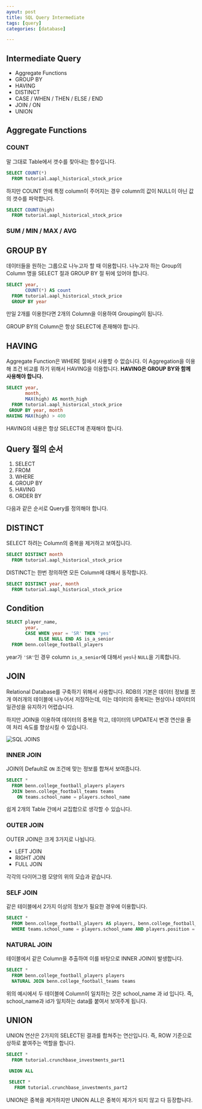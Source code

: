```yaml
---
ayout: post
title: SQL Query Intermediate
tags: [query]
categories: [database]

---
```


## Intermediate Query

* Aggregate Functions
* GROUP BY
* HAVING
* DISTINCT
* CASE / WHEN / THEN / ELSE / END
* JOIN / ON
* UNION

## Aggregate Functions

### COUNT

말 그대로 Table에서 갯수를 찾아내는 함수입니다.

```sql
SELECT COUNT(*)
  FROM tutorial.aapl_historical_stock_price
```

하지만 COUNT 안에 특정 column이 주어지는 경우 column의 값이 NULL이 아닌 값의 갯수를 파악합니다.

```sql
SELECT COUNT(high)
  FROM tutorial.aapl_historical_stock_price
```

### SUM / MIN / MAX / AVG

## GROUP BY

데이터들을 원하는 그룹으로 나누고자 할 때 이용합니다. 나누고자 하는 Group의 Column 명을 SELECT 절과 GROUP BY 절 뒤에 있어야 합니다.

```sql
SELECT year,
       COUNT(*) AS count
  FROM tutorial.aapl_historical_stock_price
  GROUP BY year
```

만일 2개를 이용한다면 2개의 Column을 이용하여 Grouping이 됩니다.

GROUP BY의 Column은 항상 SELECT에 존재해야 합니다.

## HAVING

Aggregate Function은 WHERE 절에서 사용할 수 없습니다. 이 Aggregation을 이용해 조건 비교를 하기 위해서 HAVING을 이용합니다. **HAVING은 GROUP BY와 함께 사용해야 합니다.**

```sql
SELECT year,
       month,
       MAX(high) AS month_high
  FROM tutorial.aapl_historical_stock_price
 GROUP BY year, month
HAVING MAX(high) > 400
```

HAVING의 내용은 항상 SELECT에 존재해야 합니다.

## Query 절의 순서

1. SELECT
2. FROM
3. WHERE
4. GROUP BY
5. HAVING
6. ORDER BY

다음과 같은 순서로 Query를 정의해야 합니다.

## DISTINCT

SELECT 하려는 Column의 중복을 제거하고 보여집니다.

```sql
SELECT DISTINCT month
  FROM tutorial.aapl_historical_stock_price
```

DISTINCT는 한번 정의하면 모든 Column에 대해서 동작합니다.

```sql
SELECT DISTINCT year, month
  FROM tutorial.aapl_historical_stock_price
```

## Condition

```sql
SELECT player_name,
       year,
       CASE WHEN year = 'SR' THEN 'yes'
            ELSE NULL END AS is_a_senior
  FROM benn.college_football_players
```

year가 `'SR'`인 경우 column `is_a_senior`에 대해서 `yes`나 `NULL`을 기록합니다.

## JOIN

Relational Database를 구축하기 위해서 사용합니다. RDB의 기본은 데이터 정보를 쪼개 여러개의 테이블에 나누어서 저장하는데, 이는 데이터의 중복되는 현상이나 데이터의 일관성을 유지하기 어렵습니다.

하지만 JOIN을 이용하여 데이터의 중복을 막고, 데이터의 UPDATE시 변경 연산을 줄여 처리 속도를 향상시킬 수 있습니다.

![SQL JOINS](https://nephelai.github.io/images/posts/SQL_JOINS.png)

### INNER JOIN

JOIN의 Default로 `ON` 조건에 맞는 정보를 합쳐서 보여줍니다.

```sql
SELECT *
  FROM benn.college_football_players players
  JOIN benn.college_football_teams teams
    ON teams.school_name = players.school_name
```

쉽게 2개의 Table 간에서 교집합으로 생각할 수 있습니다.

### OUTER JOIN

OUTER JOIN은 크게 3가지로 나뉩니다.

* LEFT JOIN
* RIGHT JOIN
* FULL JOIN

각각의 다이어그램 모양의 위의 모습과 같습니다.

### SELF JOIN

같은 테이블에서 2가지 이상의 정보가 필요한 경우에 이용합니다.

```sql
SELECT *
  FROM benn.college_football_players AS players, benn.college_football_teams AS teams
  WHERE teams.school_name = players.school_name AND players.position = 'RB'
```

### NATURAL JOIN

테이블에서 같은 Column을 추출하여 이를 바탕으로 INNER JOIN이 발생합니다.

```sql
SELECT *
  FROM benn.college_football_players players
  NATURAL JOIN benn.college_football_teams teams
```

위의 예시에서 두 테이블에 Column이 일치하는 것은 school_name 과 id 입니다. 즉, school_name과 id가 일치하는 data를 붙여서 보여주게 됩니다.

## UNION

UNION 연산은 2가지의 SELECT된 결과를 합쳐주는 연산입니다. 즉, ROW 기준으로 상하로 붙여주는 역할을 합니다.

```sql
SELECT *
  FROM tutorial.crunchbase_investments_part1

 UNION ALL

 SELECT *
   FROM tutorial.crunchbase_investments_part2
```

UNION은 중복을 제거하지만 UNION ALL은 중복이 제가가 되지 않고 다 등장합니다.